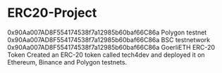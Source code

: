 # ERC20-Project
0x90Aa007AD8F554174538f7a12985b60baf66C86a Polygon testnet
0x90Aa007AD8F554174538f7a12985b60baf66C86a  BSC testnetwork
0x90Aa007AD8F554174538f7a12985b60baf66C86a  GoerliETH
ERC-20 Token
Created an ERC-20 token called tech4dev and deployed it on Ethereum, Binance and Polygon testnets.
